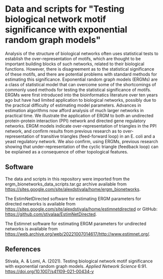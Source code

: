 # Data and scripts for "Testing biological network motif significance with exponential random graph models"

Analysis of the structure of biological networks often uses statistical tests to establish the over-representation of motifs, which are thought to be important building blocks of such networks, related to their biological functions. However, there is disagreement as to the statistical significance of these motifs, and there are potential problems with standard methods for estimating this significance. Exponential random graph models (ERGMs) are a class of statistical model that can overcome some of the shortcomings of commonly used methods for testing the statistical significance of motifs. ERGMs were first introduced into the bioinformatics literature over ten years ago but have had limited application to biological networks, possibly due to the practical difficulty of estimating model parameters. Advances in estimation algorithms now afford analysis of much larger networks in practical time. We illustrate the application of ERGM to both an undirected protein-protein interaction (PPI) network and directed gene regulatory networks. ERGM models indicate over-representation of triangles in the PPI network, and confirm results from previous research as to over-representation of transitive triangles (feed-forward loop) in an E. coli and a yeast regulatory network. We also confirm, using ERGMs, previous research showing that under-representation of the cyclic triangle (feedback loop) can be explained as a consequence of other topological features.


## Software

The data and scripts in this repository were imported from the ergm_bionetworks_data_scripts.tar.gz archive available from https://sites.google.com/site/alexdstivala/home/ergm_bionetworks.

The EstimNetDirected software for estimating ERGM parameters for directed networks is available from https://sites.google.com/site/alexdstivala/home/estimnetdirected or GitHub: https://github.com/stivalaa/EstimNetDirected.

The Estimnet software for estimating ERGM parameters for undirected networks is available from https://web.archive.org/web/20221007014617/http://www.estimnet.org/.

## References
Stivala, A. & Lomi, A. (2021). Testing biological network motif significance with exponential random graph models. _Applied Network Science_ 6:91. https://doi.org/10.1007/s41109-021-00434-y
